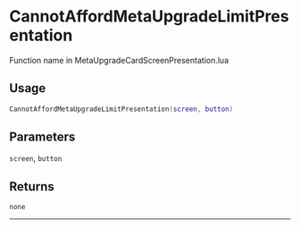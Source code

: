 # CannotAffordMetaUpgradeLimitPresentation
Function name in MetaUpgradeCardScreenPresentation.lua
## Usage
```lua
CannotAffordMetaUpgradeLimitPresentation(screen, button)
```
## Parameters
`screen`, `button`
## Returns
`none`

---
